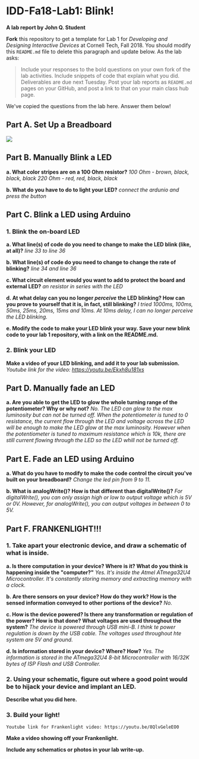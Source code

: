 # IDD-Fa18-Lab1: Blink!

**A lab report by John Q. Student**

**Fork** this repository to get a template for Lab 1 for *Developing and Designing Interactive Devices* at Cornell Tech, Fall 2018. You should modify this `README.md` file to delete this paragraph and update below. As the lab asks:

> Include your responses to the bold questions on your own fork of the lab activities. Include snippets of code that explain what you did. Deliverables are due next Tuesday. Post your lab reports as `README.md` pages on your GitHub, and post a link to that on your main class hub page.

We've copied the questions from the lab here. Answer them below!

## Part A. Set Up a Breadboard

<img src="img/set_up.jpg">

## Part B. Manually Blink a LED

**a. What color stripes are on a 100 Ohm resistor?**
     *100 Ohm - brown, black, black, black*
     *220 Ohm - red, red, black, black*
     
     
**b. What do you have to do to light your LED?**
     *connect the ardunio and press the button*


## Part C. Blink a LED using Arduino

### 1. Blink the on-board LED

**a. What line(s) of code do you need to change to make the LED blink (like, at all)?**
     *line 33 to line 36*
     
     
**b. What line(s) of code do you need to change to change the rate of blinking?**
     *line 34 and line 36*
     
     
**c. What circuit element would you want to add to protect the board and external LED?**
     *an resistor in series with the LED*
     
     
**d. At what delay can you no longer *perceive* the LED blinking? How can you prove to yourself that it is, in fact, still blinking?**
     *I tried 1000ms, 100ms, 50ms, 25ms, 20ms, 15ms and 10ms. At 10ms delay, I can no longer perceive the LED blinking.*
     
     
**e. Modify the code to make your LED blink your way. Save your new blink code to your lab 1 repository, with a link on the README.md.**
     


### 2. Blink your LED

**Make a video of your LED blinking, and add it to your lab submission.**
  *Youtube link for the video: https://youtu.be/Ekxh8u181xs* 



## Part D. Manually fade an LED

**a. Are you able to get the LED to glow the whole turning range of the potentiometer? Why or why not?**
     *No. The LED can glow to the max luminosity but can not be turned off. When the potentiometer is tuned to 0 resistance, the current flow through the LED and voltage across the LED will be enough to make the LED glow at the max luminosity. However when the potentiometer is tuned to maximum resistance which is 10k, there are still current flowing through the LED so the LED whill not be turned off.*


## Part E. Fade an LED using Arduino

**a. What do you have to modify to make the code control the circuit you've built on your breadboard?**
     *Change the led pin from 9 to 11.*


**b. What is analogWrite()? How is that different than digitalWrite()?**
     *For digitalWrite(), you can only assign high or low to output voltage which is 5V or 0V. However, for analogWrite(), you can output voltages in between 0 to 5V.* 


## Part F. FRANKENLIGHT!!!

### 1. Take apart your electronic device, and draw a schematic of what is inside. 

**a. Is there computation in your device? Where is it? What do you think is happening inside the "computer?"**
     *Yes. It's inside the Atmel ATmega32U4 Microcontroller. It's constantly storing memory and extracting memory with a clock.*


**b. Are there sensors on your device? How do they work? How is the sensed information conveyed to other portions of the device?**
     *No.* 


**c. How is the device powered? Is there any transformation or regulation of the power? How is that done? What voltages are used throughout the system?**
     *The device is powered through USB mini-B. I think te power regulation is down by the USB cable. The voltages used throughout hte system are 5V and ground.* 


**d. Is information stored in your device? Where? How?**
     *Yes. The information is stored in the ATmega32U4 8-bit Microcontroller with 16/32K bytes of ISP Flash and USB Controller.*


### 2. Using your schematic, figure out where a good point would be to hijack your device and implant an LED.

**Describe what you did here.**

### 3. Build your light!
    Youtube link for Frankenlight video: https://youtu.be/8QlvGeleEO0

**Make a video showing off your Frankenlight.**

**Include any schematics or photos in your lab write-up.**


